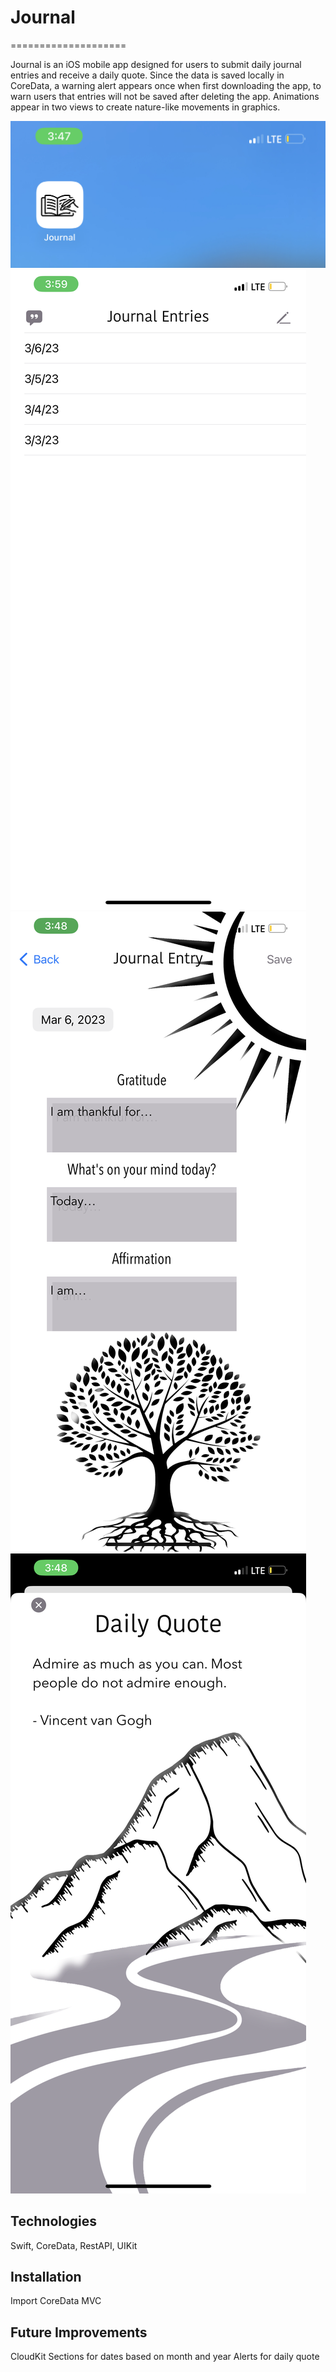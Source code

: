# Journal
====================

Journal is an iOS mobile app designed for users to submit daily journal entries and receive a daily quote. Since the data is saved locally in CoreData, a warning alert appears once when first downloading the app, to warn users that entries will not be saved after deleting the app. Animations appear in two views to create nature-like movements in graphics. 

![AppImage](appIcon.jpg)
![Home](homeView.jpeg)
![Entry](entryview.PNG)
![Quote](quoteView.PNG)

Technologies
--------------
Swift, CoreData, RestAPI, UIKit

Installation
--------------
Import CoreData 
MVC

Future Improvements
--------------------
CloudKit
Sections for dates based on month and year
Alerts for daily quote
